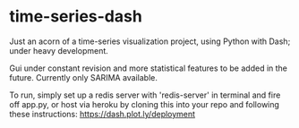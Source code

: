 # time-series-dash
Just an acorn of a time-series visualization project, using Python with Dash; under heavy development.

Gui under constant revision and more statistical features to be added in the future. Currently only SARIMA available.

To run, simply set up a redis server with 'redis-server' in terminal and fire off app.py, or host via heroku by cloning this into your repo and following these instructions: https://dash.plot.ly/deployment
